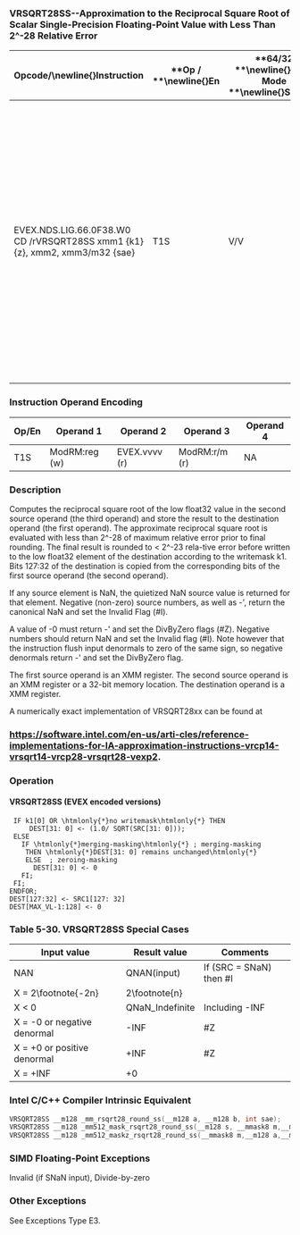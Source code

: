 ### VRSQRT28SS--Approximation to the Reciprocal Square Root of Scalar Single-Precision Floating-Point Value with Less Than 2^-28 Relative Error


|**Opcode/**\newline{}**Instruction**|**Op / **\newline{}**En**|**64/32 **\newline{}**bit Mode **\newline{}**Support**|**CPUID **\newline{}**Feature **\newline{}**Flag**|**Description**|
|------------------------------------|-------------------------|------------------------------------------------------|--------------------------------------------------|---------------|
|EVEX.NDS.LIG.66.0F38.W0 CD /rVRSQRT28SS xmm1 {k1}{z}, xmm2, xmm3/m32 {sae}|T1S|V/V|AVX512ER|Computes approximate reciprocal square root (<2^-28 relative error) of the scalar single-precision floating-point value from xmm3/m32 and stores result in xmm1with writemask k1. Also, upper 3 single-precision floating-point value (bits[127:32]) from xmm2 is copied to xmm1[127:32].|
### Instruction Operand Encoding


|Op/En|Operand 1|Operand 2|Operand 3|Operand 4|
|-----|---------|---------|---------|---------|
|T1S|ModRM:reg (w)|EVEX.vvvv (r)|ModRM:r/m (r)|NA|
### Description


Computes the reciprocal square root of the low float32 value in the second source operand (the third operand) and store the result to the destination operand (the first operand). The approximate reciprocal square root is evaluated with less than 2^-28 of maximum relative error prior to final rounding. The final result is rounded to < 2^-23 rela-tive error before written to the low float32 element of the destination according to the writemask k1. Bits 127:32 of the destination is copied from the corresponding bits of the first source operand (the second operand).

If any source element is NaN, the quietized NaN source value is returned for that element. Negative (non-zero) source numbers, as well as -' , return the canonical NaN and set the Invalid Flag (#I).

A value of -0 must return -'  and set the DivByZero flags (#Z). Negative numbers should return NaN and set the Invalid flag (#I). Note however that the instruction flush input denormals to zero of the same sign, so negative denormals return - ' and set the DivByZero flag.

The first source operand is an XMM register. The second source operand is an XMM register or a 32-bit memory location. The destination operand is a XMM register. 

A numerically exact implementation of VRSQRT28xx can be found at 

###                                https://software.intel.com/en-us/arti-cles/reference-implementations-for-IA-approximation-instructions-vrcp14-vrsqrt14-vrcp28-vrsqrt28-vexp2.

### Operation
#### VRSQRT28SS (EVEX encoded versions) 
```info-verb
 IF k1[0] OR \htmlonly{*}no writemask\htmlonly{*} THEN
     DEST[31: 0] <-  (1.0/ SQRT(SRC[31: 0]));
 ELSE 
   IF \htmlonly{*}merging-masking\htmlonly{*} ; merging-masking
    THEN \htmlonly{*}DEST[31: 0] remains unchanged\htmlonly{*}
    ELSE  ; zeroing-masking
      DEST[31: 0] <-  0
   FI;
 FI;
ENDFOR;
DEST[127:32]  <- SRC1[127: 32]
DEST[MAX_VL-1:128]  <- 0
```
### Table 5-30. VRSQRT28SS Special Cases


|**Input value**|**Result value**|**Comments**|
|---------------|----------------|------------|
|NAN|QNAN(input)|If (SRC = SNaN) then #I|
|X = 2\footnote{-2n}|2\footnote{n}||
|X < 0|QNaN_Indefinite|Including -INF|
|X = -0 or negative denormal|-INF|#Z|
|X = +0 or positive denormal|+INF|#Z|
|X = +INF|+0||

### Intel C/C++ Compiler Intrinsic Equivalent

```cpp
VRSQRT28SS __m128 _mm_rsqrt28_round_ss(__m128 a, __m128 b, int sae);
VRSQRT28SS __m128 _mm512_mask_rsqrt28_round_ss(__m128 s, __mmask8 m,__m128 a,__m128 b, int sae);
VRSQRT28SS __m128 _mm512_maskz_rsqrt28_round_ss(__mmask8 m,__m128 a,__m128 b, int sae);
```
### SIMD Floating-Point Exceptions


Invalid (if SNaN input), Divide-by-zero

### Other Exceptions


See Exceptions Type E3.

